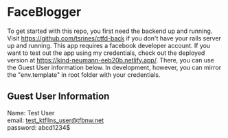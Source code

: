 # FaceBlogger

To get started with this repo, you first need the backend up and running. Visit <https://github.com/tsrines/ctfd-back> if you don't have your rails server up and running. This app requires a facebook developer account. If you want to test out the app using my credentials, check out the deployed version at <https://kind-neumann-eeb20b.netlify.app/>. There, you can use the Guest User information below. In development, however, you can mirror the "env.template" in root folder with your credentials.

## Guest User Information

Name: Test User \
email: test_ktfllns_user@tfbnw.net \
password: abcd1234\$
